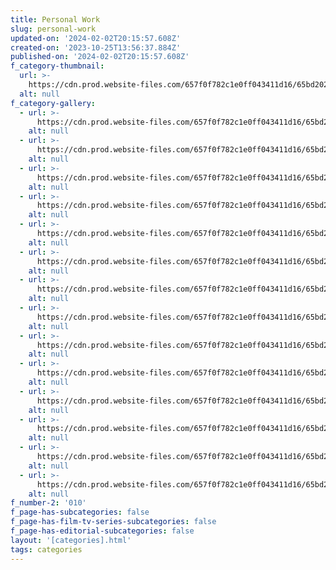 ```yaml
---
title: Personal Work
slug: personal-work
updated-on: '2024-02-02T20:15:57.608Z'
created-on: '2023-10-25T13:56:37.884Z'
published-on: '2024-02-02T20:15:57.608Z'
f_category-thumbnail:
  url: >-
    https://cdn.prod.website-files.com/657f0f782c1e0ff043411d16/65bd202ce8b1fd10dc527290_13.JPG
  alt: null
f_category-gallery:
  - url: >-
      https://cdn.prod.website-files.com/657f0f782c1e0ff043411d16/65bd202ce8b1fd10dc527290_13.JPG
    alt: null
  - url: >-
      https://cdn.prod.website-files.com/657f0f782c1e0ff043411d16/65bd202d6d3594c4e8d49526_12.JPG
    alt: null
  - url: >-
      https://cdn.prod.website-files.com/657f0f782c1e0ff043411d16/65bd202d6b809f70fa1f8a7a_11.JPG
    alt: null
  - url: >-
      https://cdn.prod.website-files.com/657f0f782c1e0ff043411d16/65bd202c4a39174f54d045ec_4.JPG
    alt: null
  - url: >-
      https://cdn.prod.website-files.com/657f0f782c1e0ff043411d16/65bd202c5e7f328b4a5e16cc_9.JPG
    alt: null
  - url: >-
      https://cdn.prod.website-files.com/657f0f782c1e0ff043411d16/65bd202d4136df3637353583_6.JPG
    alt: null
  - url: >-
      https://cdn.prod.website-files.com/657f0f782c1e0ff043411d16/65bd202de546914b567d3251_5.JPG
    alt: null
  - url: >-
      https://cdn.prod.website-files.com/657f0f782c1e0ff043411d16/65bd202cbb253963be8a6917_8.JPG
    alt: null
  - url: >-
      https://cdn.prod.website-files.com/657f0f782c1e0ff043411d16/65bd2010bb318c9264ed4b63_10.JPG
    alt: null
  - url: >-
      https://cdn.prod.website-files.com/657f0f782c1e0ff043411d16/65bd202f1fc94a415cef846e_3.JPG
    alt: null
  - url: >-
      https://cdn.prod.website-files.com/657f0f782c1e0ff043411d16/65bd202df4be5d05924676f7_7.JPG
    alt: null
  - url: >-
      https://cdn.prod.website-files.com/657f0f782c1e0ff043411d16/65bd202dcc382fea876f4735_14.JPG
    alt: null
  - url: >-
      https://cdn.prod.website-files.com/657f0f782c1e0ff043411d16/65bd202d0a146ef69e4d2d52_2.JPG
    alt: null
  - url: >-
      https://cdn.prod.website-files.com/657f0f782c1e0ff043411d16/65bd202dd1df16aa11d3c66b_15.JPG
    alt: null
f_number-2: '010'
f_page-has-subcategories: false
f_page-has-film-tv-series-subcategories: false
f_page-has-editorial-subcategories: false
layout: '[categories].html'
tags: categories
---
```



